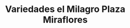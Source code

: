 ---
title: "Variedades el Milagro Plaza Miraflores"
url: /tegucigalpa/variedades-el-milagro-plaza-miraflores/
shop: Allgemein
---